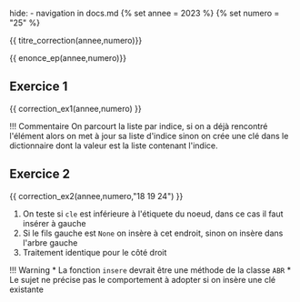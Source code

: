 hide: - navigation  in docs.md
{% set annee = 2023 %}
{% set numero = "25" %}

{{ titre_correction(annee,numero)}}


{{ enonce_ep(annee,numero)}}
 

## Exercice 1

{{ correction_ex1(annee,numero) }}

!!! Commentaire
    On parcourt la liste par indice, si on a déjà rencontré  l'élément alors on met à jour sa liste d'indice sinon on crée une clé dans le dictionnaire dont la valeur est la liste contenant l'indice.

## Exercice 2 

{{ correction_ex2(annee,numero,"18 19 24") }}

1. On teste si `cle` est inférieure à l'étiquete du noeud, dans ce cas il faut insérer à gauche
2. Si le fils gauche est `None` on insère à cet endroit, sinon on insère dans l'arbre gauche
3. Traitement identique pour le côté droit


!!! Warning
    * La fonction `insere` devrait être une méthode de la classe `ABR`
    * Le sujet ne précise pas le comportement à adopter si on insère une clé existante